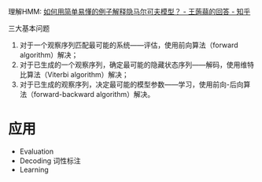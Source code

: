 理解HMM: [如何用简单易懂的例子解释隐马尔可夫模型？ - 王蒟蒻的回答 - 知乎](https://www.zhihu.com/question/20962240/answer/33614574)

三大基本问题
1. 对于一个观察序列匹配最可能的系统——评估，使用前向算法（forward algorithm）解决；
2. 对于已生成的一个观察序列，确定最可能的隐藏状态序列——解码，使用维特比算法（Viterbi algorithm）解决；
3. 对于已生成的观察序列，决定最可能的模型参数——学习，使用前向-后向算法（forward-backward algorithm）解决。

# 应用

- Evaluation
- Decoding
词性标注
- Learning